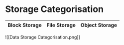 # Storage Categorisation

|Block Storage|File Storage|Object Storage|
|---------------|------------|----------------|


![[Data Storage Categorisation.png]]